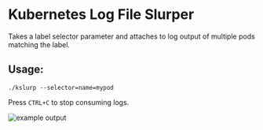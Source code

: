 # Kubernetes Log File Slurper

Takes a label selector parameter and attaches to log output of multiple pods matching the label.

## Usage:

`./kslurp --selector=name=mypod`

Press `CTRL+C` to stop consuming logs.

![example output](https://ptpb.pw/mQt8.png)
